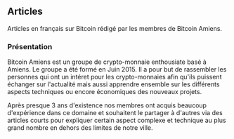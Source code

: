## Articles

Articles en français sur Bitcoin rédigé par les membres de Bitcoin Amiens.

### Présentation

Bitcoin Amiens est un groupe de crypto-monnaie enthousiate basé à Amiens. Le groupe a été formé en Juin 2015. Il a pour but de rassembler les personnes qui ont un intéret pour les crypto-monnaies afin qu'ils puissent échanger sur l'actualité mais aussi apprendre ensemble sur les différents aspects techniques ou encore économiques des nouveaux projets.

Après presque 3 ans d'existence nos membres ont acquis beaucoup d'expérience dans ce domaine et souhaitent le partager à d'autres via des articles courts pour expliquer certain aspect complexe et technique au plus grand nombre en dehors des limites de notre ville.
